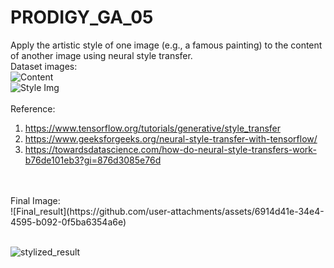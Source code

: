 # PRODIGY_GA_05
Apply the artistic style of one image (e.g., a famous painting) to the content of another image using neural style transfer.
<br> Dataset images:
<br> ![Content](https://github.com/user-attachments/assets/4a853937-3471-444a-95f0-04120740c07d)
<br> ![Style Img](https://github.com/user-attachments/assets/2ca0efb2-8d11-410a-8ba4-7428a8b15bc0)
<br>
<br>Reference:
1. https://www.tensorflow.org/tutorials/generative/style_transfer
2. https://www.geeksforgeeks.org/neural-style-transfer-with-tensorflow/
3. https://towardsdatascience.com/how-do-neural-style-transfers-work-b76de101eb3?gi=876d3085e76d
<br>
<br> Final Image:
<br>![Final_result](https://github.com/user-attachments/assets/6914d41e-34e4-4595-b092-0f5ba6354a6e)

<br>![stylized_result](https://github.com/user-attachments/assets/7228d6db-53d5-42ec-96a8-14d08895a4ce)


